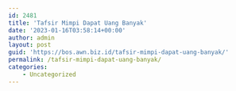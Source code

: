 ```yaml
---
id: 2481
title: 'Tafsir Mimpi Dapat Uang Banyak'
date: '2023-01-16T03:58:14+00:00'
author: admin
layout: post
guid: 'https://bos.awn.biz.id/tafsir-mimpi-dapat-uang-banyak/'
permalink: /tafsir-mimpi-dapat-uang-banyak/
categories:
    - Uncategorized
---
```


